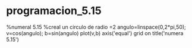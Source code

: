 # programacion_5.15 
%numeral 5.15
%creal un circulo de radio =2
angulo=linspace(0,2*pi,50);
v=cos(angulo);
b=sin(angulo)
plot(v,b)
axis('equal')
grid on
title('numera 5.15')
